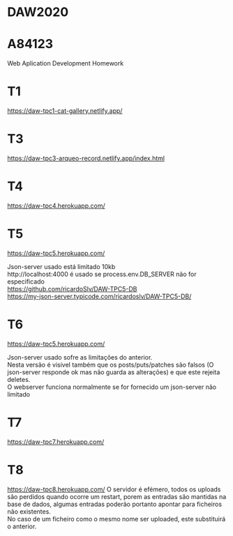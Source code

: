 # DAW2020 
# A84123
Web Aplication Development Homework

# T1
https://daw-tpc1-cat-gallery.netlify.app/

# T3 
https://daw-tpc3-arqueo-record.netlify.app/index.html

# T4
https://daw-tpc4.herokuapp.com/

# T5
https://daw-tpc5.herokuapp.com/ 

Json-server usado está limitado 10kb \
http://localhost:4000 é usado se process.env.DB_SERVER não for especificado \
https://github.com/ricardoSlv/DAW-TPC5-DB \
https://my-json-server.typicode.com/ricardoslv/DAW-TPC5-DB/

# T6
https://daw-tpc5.herokuapp.com/ 

Json-server usado sofre as limitações do anterior. \
Nesta versão é visivel também que os posts/puts/patches são falsos (O json-server responde ok mas não guarda as alterações) e que este rejeita deletes. \
O webserver funciona normalmente se for fornecido um json-server não limitado

# T7
https://daw-tpc7.herokuapp.com/ 

# T8
https://daw-tpc8.herokuapp.com/ 
O servidor é efémero, todos os uploads são perdidos quando ocorre um restart, porem as entradas são mantidas na base de dados, algumas entradas poderão portanto apontar para ficheiros não existentes. \
No caso de um ficheiro como o mesmo nome ser uploaded, este substituirá o anterior.
